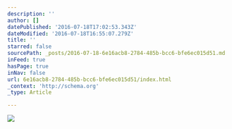 ```yaml
---
description: ''
author: []
datePublished: '2016-07-18T17:02:53.343Z'
dateModified: '2016-07-18T16:55:07.279Z'
title: ''
starred: false
sourcePath: _posts/2016-07-18-6e16acb8-2784-485b-bcc6-bfe6ec015d51.md
inFeed: true
hasPage: true
inNav: false
url: 6e16acb8-2784-485b-bcc6-bfe6ec015d51/index.html
_context: 'http://schema.org'
_type: Article

---
```

![](https://the-grid-user-content.s3-us-west-2.amazonaws.com/d1c3c804-96be-46cd-81a8-0be54066bbcc.jpg)